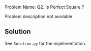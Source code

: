 Problem Name: Q2. Is Perfect Square ?

Problem description not available

## Solution

See `Solution.py` for the implementation.